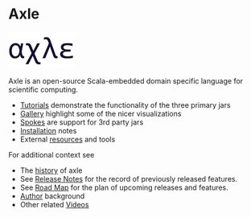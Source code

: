 # Axle

![axle](/images/axle.png)

Axle is an open-source Scala-embedded domain specific language for scientific computing.

* [Tutorials](Tutorials.md) demonstrate the functionality of the three primary jars
* [Gallery](introduction/Gallery.md) highlight some of the nicer visualizations
* [Spokes](introduction/Spokes.md) are support for 3rd party jars
* [Installation](introduction/Installation.md) notes
* External [resources](introduction/Resources.md) and tools

For additional context see

* The [history](appendix/History.md) of axle
* See [Release Notes](appendix/ReleaseNotes.md) for the record of previously released features.
* See [Road Map](appendix/RoadMap.md) for the plan of upcoming releases and features.
* [Author](appendix/Author.md) background
* Other related [Videos](appendix/Videos.md)
